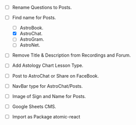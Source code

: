 - [ ] Rename Questions to Posts.
- [ ] Find name for Posts.
    - [ ] AstroBook.
    - [X] AstroChat.
    - [ ] AstroGram.
    - [ ] AstroNet.
- [ ] Remove Title & Description from Recordings and Forum.
- [ ] Add Astology Chart Lesson Type.
- [ ] Post to AstroChat or Share on FaceBook. 
- [ ] NavBar type for AstroChat/Posts.
- [ ] Image of Sign and Name for Posts.

- [ ] Google Sheets CMS.
- [ ] Import as Package atomic-react
